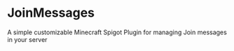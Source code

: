 # JoinMessages
A simple customizable Minecraft Spigot  Plugin for managing Join messages in your server
